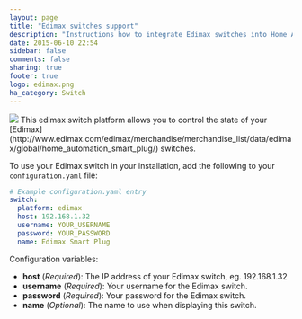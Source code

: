 ```yaml
---
layout: page
title: "Edimax switches support"
description: "Instructions how to integrate Edimax switches into Home Assistant."
date: 2015-06-10 22:54
sidebar: false
comments: false
sharing: true
footer: true
logo: edimax.png
ha_category: Switch
---
```


<img src='/images/supported_brands/edimax.png' class='brand pull-right' />
This edimax switch platform allows you to control the state of your [Edimax](http://www.edimax.com/edimax/merchandise/merchandise_list/data/edimax/global/home_automation_smart_plug/) switches.

To use your Edimax switch in your installation, add the following to your `configuration.yaml` file:

```yaml
# Example configuration.yaml entry
switch:
  platform: edimax
  host: 192.168.1.32
  username: YOUR_USERNAME
  password: YOUR_PASSWORD
  name: Edimax Smart Plug
```

Configuration variables:

- **host** (*Required*): The IP address of your Edimax switch, eg. 192.168.1.32
- **username** (*Required*): Your username for the Edimax switch.
- **password** (*Required*): Your password for the Edimax switch.
- **name** (*Optional*): The name to use when displaying this switch.

